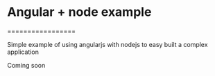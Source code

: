 # Angular + node example
=================

Simple example of using angularjs with nodejs to easy built a complex application

Coming soon